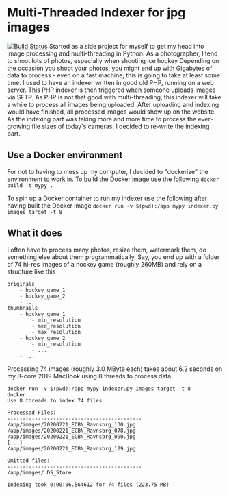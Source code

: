 # Multi-Threaded Indexer for jpg images
[![Build Status](https://travis-ci.org/katzefudder/image_indexer.svg?branch=master)](https://travis-ci.org/katzefudder/image_indexer)
Started as a side project for myself to get my head into image processing and multi-threading in Python.
As a photographer, I tend to shoot lots of photos, especially when shooting ice hockey
Depending on the occasion you shoot your photos, you might end up with Gigabytes of data to process - even on a fast machine, this is going to take at least some time.
I used to have an indexer written in good old PHP, running on a web server. This PHP indexer is then triggered when someone uploads images via SFTP. As PHP is not that good with multi-threading, this indexer will take a while to process all images being uploaded. After uploading and indexing would have finished, all processed images would show up on the website.
As the indexing part was taking more and more time to process the ever-growing file sizes of today's cameras, I decided to re-write the indexing part.

## Use a Docker environment
For not to having to mess up my computer, I decided to "dockerize" the environment to work in.
To build the Docker image use the following
`docker build -t mypy .`

To spin up a Docker container to run my indexer use the following after having built the Docker image
`docker run -v $(pwd):/app mypy indexer.py images target -t 8`

## What it does
I often have to process many photos, resize them, watermark them, do something else about them programmatically. 
Say, you end up with a folder of 74 hi-res images of a hockey game (roughly 260MB) and rely on a structure like this

```
originals
    - hockey_game_1
    - hockey_game_2
    - ...
thumbnails
    - hockey_game_1
        - min_resolution
        - med_resolution
        - max_resolution
    - hockey_game_2
        - min_resolution
        - ...
    - ...
```

Processing 74 images (roughly 3.0 MByte each) takes about 6.2 seconds on my 8-core 2019 MacBook using 8 threads to process data.

```
docker run -v $(pwd):/app mypy indexer.py images target -t 8      
docker
Use 8 threads to index 74 files

Processed Files:
--------------------------------------------
/app/images/20200221_ECBN_Ravnsbrg_130.jpg
/app/images/20200221_ECBN_Ravnsbrg_078.jpg
/app/images/20200221_ECBN_Ravnsbrg_090.jpg
[...]
/app/images/20200221_ECBN_Ravnsbrg_129.jpg

Omitted files:
--------------------------------------------
/app/images/.DS_Store

Indexing took 0:00:06.564612 for 74 files (223.75 MB)
```
